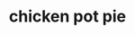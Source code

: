 ---
servings:
notes:
directions: |-
  * Melt butter in skillet
  * Add flour and seasonings, cook for 1-2 minutes
  * Add wine and heavy cream, cook until thickened
  * Add cream of chicken, vegetables, and chicken
  * Pour into pie crust
  * Top with additional pie crust (or melt 2 tbs butter and mix in 1/2 c bread crumbs)
  * Bake at 400 for 25-30 minutes
ingredients: |-
  * frozen pie crust
  * 4 cups cooked chicken
  * 1 tbs butter
  * 1/4 c white wine
  * 1 1/2 c heavy cream
  * 2 tbs flour
  * 1/2 t paprika
  * 1/2 t salt
  * 1/4 t pepper
  * 1 can cream of chicken
  * 2 c mixed frozen vegetable
rating: 5
ease: easy
category: main course
href:
totalTime: 40 mins
cookTime: 30 mins
prepTime: 10 mins
title: chicken pot pie
path: /chicken-pot-pie
---